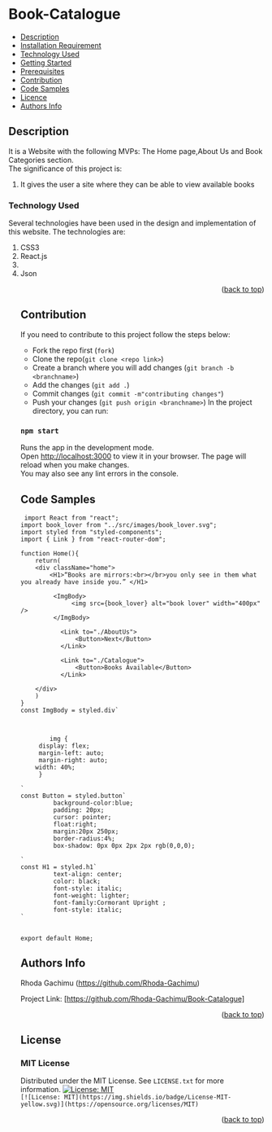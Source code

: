 # Book-Catalogue
<!-- TABLE OF CONTENTS -->

  + [Description](#description)
  + [Installation Requirement](#Installation)
  + [Technology Used](#technology-used)
  + [Getting Started](#getting-started)
  + [Prerequisites](#prerequisites)
  + [Contribution](#contribution)
  + [Code Samples](#code-samples)
  + [Licence](#licence)
  + [Authors Info](#author-Info)
 
<!-- ABOUT THE PROJECT -->
## Description
It is a Website with the following MVPs: The Home page,About Us and Book Categories section. <br>
The significance of this project is:
<ol>
<li>It gives the user a site where they can be able to view available books</li>
</ol>

### Technology Used

Several technologies have been used in the design and implementation of this website.
The technologies are:
<ol>

<li>CSS3</li>
<li>React.js<li>
<li>Json</li>


<p align="right">(<a href="#top">back to top</a>)</p>

## Contribution
If you need to contribute to this project follow the steps below:<br>
- Fork the repo first (`fork`)
- Clone the repo(`git clone <repo link>`)
- Create a branch where you will add changes (`git branch -b <branchname>`)
- Add the changes (`git add .`)
- Commit changes (`git commit -m"contributing changes"`)
- Push your changes (`git push origin <branchname>`)
In the project directory, you can run:

### `npm start`
Runs the app in the development mode.\
Open [http://localhost:3000](http://localhost:3000) to view it in your browser.
The page will reload when you make changes.\
You may also see any lint errors in the console.

## Code Samples

<!-- HOME SECTION -->
```
 import React from "react";
import book_lover from "../src/images/book_lover.svg";
import styled from "styled-components";
import { Link } from "react-router-dom";

function Home(){
    return(
    <div className="home"> 
        <H1>“Books are mirrors:<br></br>you only see in them what you already have inside you.” </H1>

         <ImgBody>
              <img src={book_lover} alt="book lover" width="400px" />
         </ImgBody>
           
           <Link to="./AboutUs">
               <Button>Next</Button>
           </Link>

           <Link to="./Catalogue">
               <Button>Books Available</Button>
           </Link>
    
    </div>
    )
}
const ImgBody = styled.div`
   
  

        img {
     display: flex;
     margin-left: auto;
     margin-right: auto;
    width: 40%;
     }

`
const Button = styled.button`
         background-color:blue;
         padding: 20px;
         cursor: pointer; 
         float:right;
         margin:20px 250px; 
         border-radius:4%;
         box-shadow: 0px 0px 2px 2px rgb(0,0,0);
         
`
const H1 = styled.h1`
         text-align: center;
         color: black;
         font-style: italic;
         font-weight: lighter;
         font-family:Cormorant Upright ;
         font-style: italic;
`

 
export default Home;
 ```
<!-- ACKNOWLEDGMENTS -->
## Authors Info
  
 Rhoda Gachimu (https://github.com/Rhoda-Gachimu)  


Project Link: [https://github.com/Rhoda-Gachimu/Book-Catalogue]

<p align="right">(<a href="#top">back to top</a>)</p>



<!-- LICENSE -->
## License
### MIT License

Distributed under the MIT License. See `LICENSE.txt` for more information.
[![License: MIT](https://img.shields.io/badge/License-MIT-yellow.svg)](https://opensource.org/licenses/MIT)  
`[![License: MIT](https://img.shields.io/badge/License-MIT-yellow.svg)](https://opensource.org/licenses/MIT)`

<p align="right">(<a href="#top">back to top</a>)</p>































